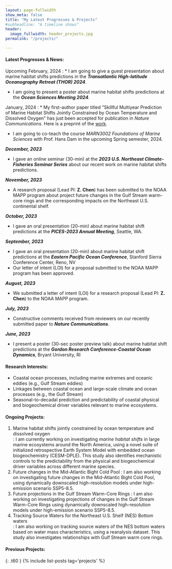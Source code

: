 ```yaml
---
layout: page-fullwidth
show_meta: false
title: "My Latest Progresses & Projects"
#subheadline: "A timeline shows"
header:
  image_fullwidth: header_projects.jpg
permalink: "/projects/"

---
```

#### **Latest Progresses & News:**
Upcoming February, 2024
: * I am going to give a guest presentation about marine habitat shifts predictions in the <i><b>Transatlantic High-latitude Oceanography Retreat (THOR) 2024</b></i>.
  * I am going to present a poster about marine habitat shifts predictions at the <i><b>Ocean Sciences Meeting 2024</b></i>.

January, 2024
: * My first-author paper titled "Skillful Multiyear Prediction of Marine Habitat Shifts Jointly Constrained by Ocean Temperature and Dissolved Oxygen" has just been accepted for publication in <i>Nature Communications</i>. Here is a preprint of the [work][1].
  * I am going to co-teach the course <i>MARN3002 Foundations of Marine Sciences</i> with Prof. Hans Dam in the upcoming Spring semester, 2024.

*<i><b>December, 2023</b></i>*
* I gave an online seminar (30-min) at the <i><b>2023 U.S. Northeast Climate-Fisheries Seminar Series</b></i> about our recent work on marine habitat shifts predictions.
 
*<i><b>November, 2023</b></i>*
* A research proposal (Lead PI: <b>Z. Chen</b>) has been submitted to the NOAA MAPP program about project future changes in the Gulf Stream warm-core rings and the corresponding impacts on the Northeast U.S. continental shelf.

*<i><b>October, 2023</b></i>*
* I gave an oral presentation (20-min) about marine habitat shift predictions at the <i><b>PICES-2023 Annual Meeting</b></i>, Seattle, WA.

*<i><b>September, 2023</b></i>* 
* I gave an oral presentation (20-min) about marine habitat shift predictions at the <i><b>Eastern Pacific Ocean Conference</b></i>, Stanford Sierra Conference Center, Reno, NV
* Our letter of intent (LOI) for a proposal submitted to the NOAA MAPP program has been approved.

*<i><b>August, 2023</b></i>*
* We submitted a letter of intent (LOI) for a research proposal (Lead PI: <b>Z. Chen</b>) to the NOAA MAPP program.

*<i><b>July, 2023</b></i>*
* Constructive comments received from reviewers on our recently submitted paper to <i><b>Nature Communications</b></i>.

*<i><b>June, 2023</b></i>*
* I present a poster (30-sec poster preview talk) about marine habitat shift predictions at the <i><b>Gordon Research Conference-Coastal Ocean Dynamics</b></i>, Bryant University, RI 

#### **Research Interests:**
* Coastal ocean processes, including marine extremes and oceanic eddies (e.g., Gulf Stream eddies) 
* Linkages between coastal ocean and large-scale climate and ocean processes (e.g., the Gulf Stream)
* Seasonal-to-decadal prediction and predictability of coastal physical and biogeochemical driver variables relevant to marine ecosystems.   

#### **Ongoing Projects:**
1. Marine habitat shifts jointly constrained by ocean temperature and dissolved oxygen  
:  I am currently working on investigating <i>marine habitat shifts</i> in large marine ecosystems around the North America, using a novel suite of initialized retrospective Earth System Model with embedded ocean biogeochemistry (CESM-DPLE). This study also identifies mechanistic controls to the predictability from the physical and biogeochemical driver variables across different marine species.   
2. Future changes in the Mid-Atlantic Bight Cold Pool
:  I am also working on investigating future changes in the Mid-Atlantic Bight Cold Pool, using dynamically downscaled high-resolution models under high-emission scenario SSP5-8.5.
3. Future projections in the Gulf Stream Warm-Core Rings
:  I am also working on investigating projections of changes in the Gulf Stream Warm-Core Rings using dynamically downscaled high-resolution models under high-emission scenario SSP5-8.5.
4. Tracking Source Waters for the Northeast U.S. Shelf (NES) Bottom waters   
:  I am also working on tracking source waters of the NES bottom waters based on water mass characteristics, using a reanalysis dataset. This study also investigates relationships with Gulf Stream warm core rings.   

#### **Previous Projects:**
{: .t60 }
{% include list-posts tag='projects' %}

 [1]: https://www.researchsquare.com/article/rs-2923523/v1

